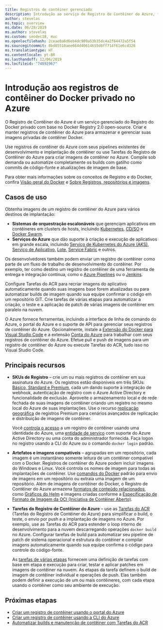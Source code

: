 ```yaml
---
title: Registros de contêiner gerenciado
description: Introdução ao serviço de Registro de Contêiner do Azure, fornecendo registros Docker privados gerenciados baseados em nuvem.
author: stevelas
ms.topic: overview
ms.date: 06/28/2019
ms.author: stevelas
ms.custom: seodec18, mvc
ms.openlocfilehash: 2ceae0a6d6eb4dc989a53b35dc4a2f64472a5f54
ms.sourcegitcommit: 8bd85510aee664d40614655d0ff714f61e6cd328
ms.translationtype: HT
ms.contentlocale: pt-BR
ms.lasthandoff: 12/06/2019
ms.locfileid: "74892967"
---
```

# <a name="introduction-to-private-docker-container-registries-in-azure"></a>Introdução aos registros de contêiner do Docker privado no Azure

O Registro de Contêiner do Azure é um serviço gerenciado do Registro do Docker privado com base no Docker Registry 2.0 open-source. Criar e manter registros de contêiner do Azure para armazenar e gerenciar suas imagens privadas de contêiner Docker.

Use registros de contêiner do Azure com seus pipelines existentes de desenvolvimento e implantação de contêiner ou use Tarefas do Registro de Contêiner do Azure para criar imagens de contêiner no Azure. Compile sob demanda ou automatize completamente os builds com gatilho como commits de código-fonte e atualizações de imagem de base.

Para obter mais informações sobre os conceitos de Registro e do Docker, confira [Visão geral do Docker](https://docs.docker.com/engine/docker-overview/) e [Sobre Registros, repositórios e imagens](container-registry-concepts.md).

## <a name="use-cases"></a>Casos de uso

Obtenha imagens de um registro de contêiner do Azure para vários destinos de implantação:

* **Sistemas de orquestração escalonáveis** que gerenciam aplicativos em contêineres em clusters de hosts, incluindo [Kubernetes](https://kubernetes.io/docs/), [CD/SO](https://docs.mesosphere.com/) e [Docker Swarm](https://docs.docker.com/swarm/).
* **Serviços do Azure** que dão suporte à criação e execução de aplicativos em grande escala, incluindo [Serviço de Kubernetes do Azure (AKS)](../aks/index.yml), [Serviço de Aplicativo](../app-service/index.yml), [Lote](../batch/index.yml), [Service Fabric](/azure/service-fabric/) e outros.

Os desenvolvedores também podem enviar um registro de contêiner como parte de um fluxo de trabalho de desenvolvimento do contêiner. Por exemplo, ter como destino um registro de contêiner de uma ferramenta de entrega e integração contínua, como o [Azure Pipelines](/azure/devops/pipelines/ecosystems/containers/acr-template) ou o [Jenkins](https://jenkins.io/).

Configure Tarefas do ACR para recriar imagens do aplicativo automaticamente quando suas imagens base forem atualizadas ou para automatizar builds de imagem quando sua equipe confirmar o código em um repositório GIT. Crie tarefas de várias etapas para automatizar a criação, o teste e a aplicação de patch de várias imagens de contêiner em paralelo na nuvem.

O Azure fornece ferramentas, incluindo a interface de linha de comando do Azure, o portal do Azure e o suporte de API para gerenciar seus registros de contêiner do Azure. Opcionalmente, instale a [Extensão do Docker para Visual Studio Code](https://code.visualstudio.com/docs/azure/docker) e a extensão [Conta do Azure](https://marketplace.visualstudio.com/items?itemName=ms-vscode.azure-account) para trabalhar com seus registros de contêiner do Azure. Efetue pull e push de imagens para um registro de contêiner do Azure ou execute Tarefas do ACR, tudo isso no Visual Studio Code.

## <a name="key-features"></a>Principais recursos

* **SKUs de Registro** – crie um ou mais registros de contêiner em sua assinatura do Azure. Os registros estão disponíveis em três SKUs: [Básico, Standard e Premium](container-registry-skus.md), cada um dando suporte à integração de webhook, autenticação de registro com o Azure Active Directory e funcionalidade de exclusão. Aproveite o armazenamento local e de rede fechada de suas imagens de contêiner criando um registro no mesmo local do Azure de suas implantações. Use o recurso [replicação geográfica](container-registry-geo-replication.md) de registros Premium para cenários avançados de replicação e distribuição de imagens de contêiner. 

  Você [controla o acesso](container-registry-authentication.md) a um registro de contêiner usando uma identidade do Azure, uma [entidade de serviço](../active-directory/develop/app-objects-and-service-principals.md) com suporte do Azure Active Directory ou uma conta do administrador fornecida. Faça logon no registro usando a CLI do Azure ou o comando `docker login` padrão.

* **Artefatos e imagens compatíveis** – agrupadas em um repositório, cada imagem é um instantâneo somente leitura de um contêiner compatível com o Docker. Registros de contêiner do Azure podem incluir imagens do Windows e Linux. Você controla os nomes de imagem para todas as implantações de contêiner. Use [comandos do Docker](https://docs.docker.com/engine/reference/commandline/) padrão para envio de imagens em um repositório ou extraia uma imagem de um repositório. Além de imagens de contêiner do Docker, o Registro de Contêiner do Azure armazena [formatos de conteúdo relacionados](container-registry-image-formats.md), como [Gráficos do Helm](container-registry-helm-repos.md) e imagens criadas conforme a [Especificação de Formato de Imagem da OCI (Iniciativa de Contêiner Aberto)](https://github.com/opencontainers/image-spec/blob/master/spec.md).

* **Tarefas do Registro de Contêiner do Azure** – use as [Tarefas do ACR](container-registry-tasks-overview.md) (Tarefas do Registro de Contêiner do Azure) para simplificar o build, o teste, o envio por push e a implantação de imagens no Azure. Por exemplo, use as Tarefas do ACR para estender o loop interno de desenvolvimento para a nuvem descarregando operações `docker build` no Azure. Configurar tarefas de build para automatizar seu pipeline de patch de sistema operacional e estrutura do contêiner e compilar imagens automaticamente quando sua equipe confirma o código para controle do código-fonte.

  As [tarefas de várias etapas](container-registry-tasks-overview.md#multi-step-tasks) fornecem uma definição de tarefas com base em etapa e execução para criar, testar e aplicar patches em imagens de contêiner na nuvem. As etapas da tarefa definem o build de imagem de contêiner individual e operações de push. Elas também podem definir a execução de um ou mais contêineres, com cada etapa usando o contêiner como seu ambiente de execução.

## <a name="next-steps"></a>Próximas etapas

* [Criar um registro de contêiner usando o portal do Azure](container-registry-get-started-portal.md)
* [Criar um registro de contêiner usando a CLI do Azure](container-registry-get-started-azure-cli.md)
* [Automatizar builds e manutenção de contêiner com Tarefas do ACR](container-registry-tasks-overview.md)